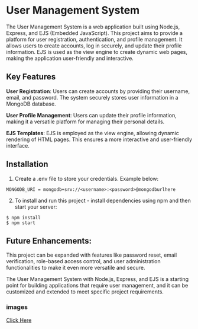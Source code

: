 # User Management System
The User Management System is a web application built using Node.js, Express, and EJS (Embedded JavaScript). This project aims to provide a platform for user registration, authentication, and profile management. It allows users to create accounts, log in securely, and update their profile information. EJS is used as the view engine to create dynamic web pages, making the application user-friendly and interactive.

## Key Features
**User Registration**: Users can create accounts by providing their username, email, and password. The system securely stores user information in a MongoDB database.

**User Profile Management**: Users can update their profile information, making it a versatile platform for managing their personal details.

**EJS Templates**: EJS is employed as the view engine, allowing dynamic rendering of HTML pages. This ensures a more interactive and user-friendly interface.

## Installation
1) Create a .env file to store your credentials. Example below:
```
MONGODB_URI = mongodb+srv://<username>:<password>@mongodburlhere
```
2) To install and run this project - install dependencies using npm and then start your server:
```
$ npm install
$ npm start
```
## Future Enhancements:
This project can be expanded with features like password reset, email verification, role-based access control, and user administration functionalities to make it even more versatile and secure.

The User Management System with Node.js, Express, and EJS is a starting point for building applications that require user management, and it can be customized and extended to meet specific project requirements.

### images
[Click Here](https://imgur.com/a/TwbaG3B)
